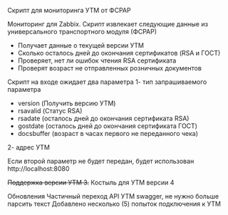 Скрипт для мониторинга УТМ от ФСРАР

Мониторинг для Zabbix.
Скрипт извлекает следующие данные из универсального транспортного модуля (ФСРАР)
 - Получает данные о текущей версии УТМ
 - Сколько осталось дней до окончания сертификатов (RSA и ГОСТ)
 - Проверяет, нет ли ошибок чтения RSA сертификата
 - Проверят возраст не отправленных розничных документов

Скрипт на входе ожидает два параметра 
1- тип запрашиваемого параметра

- version (Получить версию УТМ)
 - rsavalid (Статус RSA)
 - rsadate (осталось дней до окончания сертификата RSA)
 - gostdate (осталось дней до окончания сертификата ГОСТ)
 - docsbuffer (возраст в часах первого не переданного чека)

2- адрес УТМ

Если второй параметр не будет передан, будет использован http://localhost:8080

~~Поддержка версии УТМ 3.~~
Костыль для УТМ версии 4

Обновления
Частичный переход API УТМ swagger, не нужно больше парсить текст
Добавлено несколько (5) попыток подключения к УТМ
